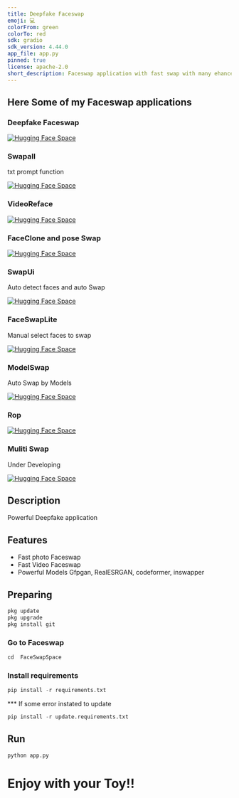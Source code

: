 ```yaml
---
title: Deepfake Faceswap
emoji: 💻
colorFrom: green
colorTo: red
sdk: gradio
sdk_version: 4.44.0
app_file: app.py
pinned: true
license: apache-2.0
short_description: Faceswap application with fast swap with many ehance models.
---
```


## Here Some of my Faceswap applications

### Deepfake Faceswap 

[![Hugging Face Space](https://img.shields.io/badge/Open-%F0%9F%A4%97%20Hugging%20Face-blue)](https://huggingface.co/spaces/victorisgeek/SwapFace2Pon)

### Swapall
txt prompt function 

[![Hugging Face Space](https://img.shields.io/badge/Open-%F0%9F%A4%97%20Hugging%20Face-blue)](https://huggingface.co/spaces/victorisgeek/swapall)


### VideoReface

[![Hugging Face Space](https://img.shields.io/badge/Open-%F0%9F%A4%97%20Hugging%20Face-blue)](https://huggingface.co/spaces/victorisgeek/VideoReface)

### FaceClone and pose Swap 

[![Hugging Face Space](https://img.shields.io/badge/Open-%F0%9F%A4%97%20Hugging%20Face-blue)](https://huggingface.co/spaces/victorisgeek/FaceClone2)

### SwapUi

Auto detect faces and auto Swap

[![Hugging Face Space](https://img.shields.io/badge/Open-%F0%9F%A4%97%20Hugging%20Face-blue)](https://huggingface.co/spaces/victorisgeek/SwapUI)

### FaceSwapLite
Manual select faces to swap 

[![Hugging Face Space](https://img.shields.io/badge/Open-%F0%9F%A4%97%20Hugging%20Face-blue)](https://huggingface.co/spaces/victorisgeek/FaceSwapLite)

### ModelSwap
Auto Swap by Models

[![Hugging Face Space](https://img.shields.io/badge/Open-%F0%9F%A4%97%20Hugging%20Face-blue)](https://huggingface.co/spaces/victorisgeek/ModelSwap)

### Rop

[![Hugging Face Space](https://img.shields.io/badge/Open-%F0%9F%A4%97%20Hugging%20Face-blue)](https://huggingface.co/spaces/victorisgeek/Rop)

### Muliti Swap
Under Developing 

[![Hugging Face Space](https://img.shields.io/badge/Open-%F0%9F%A4%97%20Hugging%20Face-blue)](https://huggingface.co/spaces/victorisgeek/Multi?logs=container)

### 

## Description
Powerful Deepfake application 

## Features
- Fast photo Faceswap 
- Fast Video Faceswap 
- Powerful Models Gfpgan, RealESRGAN, codeformer, inswapper 

## Preparing 

```python
pkg update
pkg upgrade
pkg install git
```

### Go to Faceswap 

```python
cd  FaceSwapSpace
```

### Install requirements 

```python
pip install -r requirements.txt
```
*** If some error instated to update 

```python
pip install -r update.requirements.txt
```

## Run

```pyhon
python app.py
```
# Enjoy with your Toy!!
